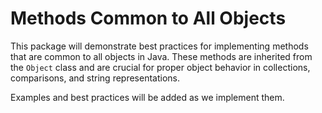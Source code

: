 # Methods Common to All Objects

This package will demonstrate best practices for implementing methods that are common to all objects in Java. These methods are inherited from the `Object` class and are crucial for proper object behavior in collections, comparisons, and string representations.

Examples and best practices will be added as we implement them. 